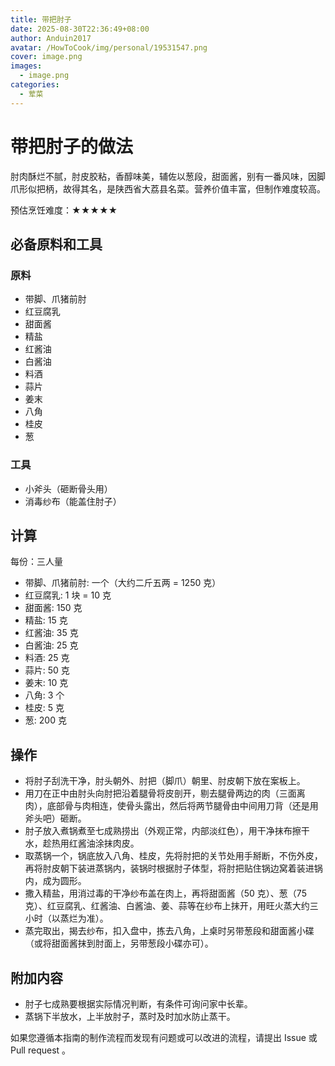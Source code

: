 ```yaml
---
title: 带把肘子
date: 2025-08-30T22:36:49+08:00
author: Anduin2017
avatar: /HowToCook/img/personal/19531547.png
cover: image.png
images:
  - image.png
categories:
  - 荤菜
---
```


# 带把肘子的做法

肘肉酥烂不腻，肘皮胶粘，香醇味美，辅佐以葱段，甜面酱，别有一番风味，因脚爪形似把柄，故得其名，是陕西省大荔县名菜。营养价值丰富，但制作难度较高。

预估烹饪难度：★★★★★

## 必备原料和工具

### 原料

- 带脚、爪猪前肘
- 红豆腐乳
- 甜面酱
- 精盐
- 红酱油
- 白酱油
- 料酒
- 蒜片
- 姜末
- 八角
- 桂皮
- 葱

### 工具

- 小斧头（砸断骨头用）
- 消毒纱布（能盖住肘子）

## 计算

每份：三人量

- 带脚、爪猪前肘: 一个（大约二斤五两 = 1250 克）
- 红豆腐乳: 1 块 = 10 克
- 甜面酱: 150 克
- 精盐: 15 克
- 红酱油: 35 克
- 白酱油: 25 克
- 料酒: 25 克
- 蒜片: 50 克
- 姜末: 10 克
- 八角: 3 个
- 桂皮: 5 克
- 葱: 200 克

## 操作

- 将肘子刮洗干净，肘头朝外、肘把（脚爪）朝里、肘皮朝下放在案板上。
- 用刀在正中由肘头向肘把沿着腿骨将皮剖开，剔去腿骨两边的肉（三面离肉），底部骨与肉相连，使骨头露出，然后将两节腿骨由中间用刀背（还是用斧头吧）砸断。
- 肘子放入煮锅煮至七成熟捞出（外观正常，内部淡红色），用干净抹布擦干水，趁热用红酱油涂抹肉皮。
- 取蒸锅一个，锅底放入八角、桂皮，先将肘把的关节处用手掰断，不伤外皮，再将肘皮朝下装进蒸锅内，装锅时根据肘子体型，将肘把贴住锅边窝着装进锅内，成为圆形。
- 撒入精盐，用消过毒的干净纱布盖在肉上，再将甜面酱（50 克）、葱（75 克）、红豆腐乳、红酱油、白酱油、姜、蒜等在纱布上抹开，用旺火蒸大约三小时（以蒸烂为准）。
- 蒸完取出，揭去纱布，扣入盘中，拣去八角，上桌时另带葱段和甜面酱小碟（或将甜面酱抹到肘面上，另带葱段小碟亦可）。

## 附加内容

- 肘子七成熟要根据实际情况判断，有条件可询问家中长辈。
- 蒸锅下半放水，上半放肘子，蒸时及时加水防止蒸干。

如果您遵循本指南的制作流程而发现有问题或可以改进的流程，请提出 Issue 或 Pull request 。

